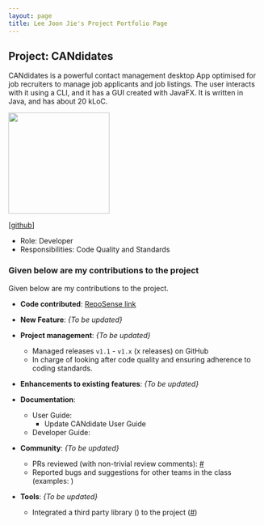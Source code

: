 ```yaml
---
layout: page
title: Lee Joon Jie's Project Portfolio Page
---
```


## Project: CANdidates

CANdidates is a powerful contact management desktop App optimised for job recruiters to manage job applicants and job listings.
The user interacts with it using a CLI, and it has a GUI created with JavaFX. It is written in Java, and has about 20 kLoC.

<img src="images/breadpeanutbutter.png" width="200px">

[[github](http://github.com/BreadPeanutButter)]

* Role: Developer
* Responsibilities: Code Quality and Standards

### Given below are my contributions to the project

Given below are my contributions to the project.

* **Code contributed**: [RepoSense link](https://nus-cs2103-ay2021s1.github.io/tp-dashboard/#breakdown=true&search=breadpeanutbutter&sort=groupTitle&sortWithin=title&since=2020-08-14&timeframe=commit&mergegroup=&groupSelect=groupByRepos&checkedFileTypes=docs~functional-code~test-code~other&tabOpen=false)

* **New Feature**: _{To be updated}_

* **Project management**: _{To be updated}_
  * Managed releases `v1.1` - `v1.x` (x releases) on GitHub
  * In charge of looking after code quality and ensuring adherence to coding standards.

* **Enhancements to existing features**: _{To be updated}_

* **Documentation**:
  * User Guide:
    * Update CANdidate User Guide
  * Developer Guide:

* **Community**: _{To be updated}_
  * PRs reviewed (with non-trivial review comments): [\#]()
  * Reported bugs and suggestions for other teams in the class (examples: []())

* **Tools**: _{To be updated}_
  * Integrated a third party library () to the project ([\#]())


